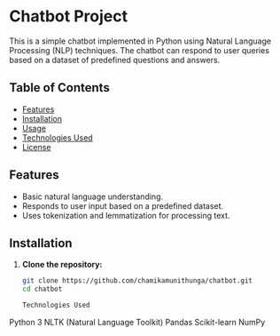 










# Chatbot Project

This is a simple chatbot implemented in Python using Natural Language Processing (NLP) techniques. The chatbot can respond to user queries based on a dataset of predefined questions and answers.

## Table of Contents

- [Features](#features)
- [Installation](#installation)
- [Usage](#usage)
- [Technologies Used](#technologies-used)
- [License](#license)

## Features

- Basic natural language understanding.
- Responds to user input based on a predefined dataset.
- Uses tokenization and lemmatization for processing text.

## Installation

1. **Clone the repository:**
   ```bash
   git clone https://github.com/chamikamunithunga/chatbot.git
   cd chatbot

   Technologies Used
Python 3
NLTK (Natural Language Toolkit)
Pandas
Scikit-learn
NumPy
